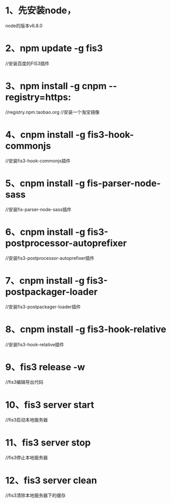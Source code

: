 # 1、先安装node，
node的版本v6.8.0
# 2、npm update -g fis3   
//安装百度的FIS3插件
# 3、npm install -g cnpm --registry=https:
//registry.npm.taobao.org  //安装一个淘宝镜像
# 4、cnpm install -g fis3-hook-commonjs  
//安装fis3-hook-commonjs插件
# 5、cnpm install -g fis-parser-node-sass  
//安装fis-parser-node-sass插件
# 6、cnpm install -g fis3-postprocessor-autoprefixer  
//安装fis3-postprocessor-autoprefixer插件
# 7、cnpm install -g fis3-postpackager-loader  
//安装fis3-postpackager-loader插件
# 8、cnpm install -g fis3-hook-relative  
//安装fis3-hook-relative插件
# 9、fis3 release -w 
//fis3编辑导出代码
# 10、fis3 server start  
//fis3启动本地服务器
# 11、fis3 server stop 
//fis3停止本地服务器
# 12、fis3 server clean 
//fis3清除本地服务器下的缓存